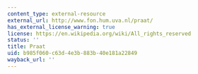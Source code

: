 ```yaml
---
content_type: external-resource
external_url: http://www.fon.hum.uva.nl/praat/
has_external_license_warning: true
license: https://en.wikipedia.org/wiki/All_rights_reserved
status: ''
title: Praat
uid: b985f060-c63d-4e3b-883b-40e181a22849
wayback_url: ''
---
```

